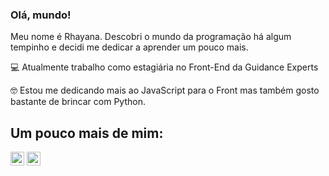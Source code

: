 ### Olá, mundo! 

Meu nome é Rhayana. Descobri o mundo da programação há algum tempinho e decidi me dedicar a aprender um pouco mais.

💻 Atualmente trabalho como estagiária no Front-End da Guidance Experts 

🤓 Estou me dedicando mais ao JavaScript para o Front mas também gosto bastante de brincar com Python.

## Um pouco mais de mim:

[<img align="center" alt="Rhayana | LinkedIn" width="22px" src="https://cdn.jsdelivr.net/npm/simple-icons@v3/icons/linkedin.svg" />][linkedin]
[<img align="center" alt="Rhayana | Instagram" width="22px" src="https://cdn.jsdelivr.net/npm/simple-icons@v3/icons/instagram.svg" />][instagram]



[instagram]: https://www.instagram.com/rhayana.b
[linkedin]: https://www.linkedin.com/in/rhayana-barbosa

